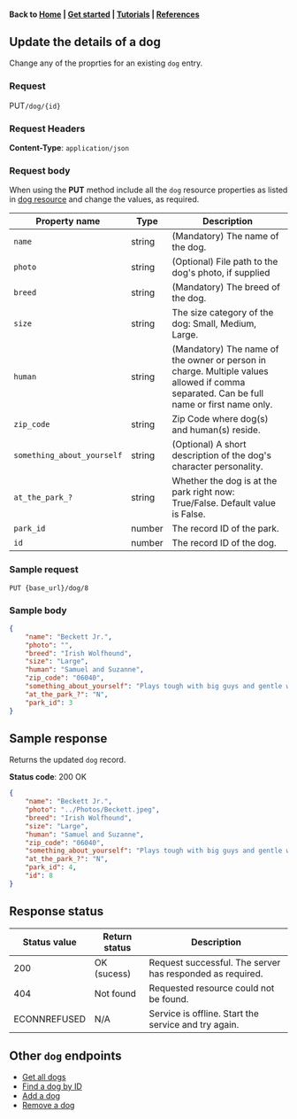 <link rel="stylesheet" type="text/css" href="./assets/css/sophie-custom.css" />

#### Back to [Home](index.md) | [Get started](index.md#get-started) | [Tutorials](index.md#tutorials) | [References](index.md#reference)

## Update the details of a dog
Change any of the proprties for an existing `dog` entry.

### Request

<span class="button" id="put">PUT</span>`/dog/{id}`

### Request Headers
**Content-Type**: `application/json`

### Request body
When using the **PUT** method include  all the `dog` resource properties as listed in [dog resource](dog-ref.md) and change the values, as required.

|Property name   |Type   |Description   |   
|---|---|---|
| `name`  |string   | (Mandatory) The name of the dog.  |
| `photo`  |string   | (Optional) File path to the dog's photo, if supplied  |   
| `breed`  |string   | (Mandatory) The breed of the dog.  |   
| `size`  |string   | The size category of the dog: Small, Medium, Large.  |   
| `human`  |string  | (Mandatory) The name of the owner or person in charge. Multiple values allowed if comma separated. Can be full name or first name only.  | 
| `zip_code`  |string   | Zip Code where dog(s) and human(s) reside.  |   
| `something_about_yourself`  |string   | (Optional) A short description of the dog's character personality.  |   
| `at_the_park_?`  |string   | Whether the dog is at the park right now: True/False. Default value is False. |   
| `park_id`  | number  | The record ID of the park.  |   
| `id`  | number  | The record ID of the dog.  |

### Sample request
```
PUT {base_url}/dog/8
```

### Sample body

```json
{
    "name": "Beckett Jr.",
    "photo": "",
    "breed": "Irish Wolfhound",
    "size": "Large",
    "human": "Samuel and Suzanne",
    "zip_code": "06040",
    "something_about_yourself": "Plays tough with big guys and gentle with little ones.",
    "at_the_park_?": "N",
    "park_id": 3
}
```

## Sample response
Returns the updated `dog` record.

**Status code**: <span class="status-2xx">200 OK</span>

```json
{
    "name": "Beckett Jr.",
    "photo": "../Photos/Beckett.jpeg",
    "breed": "Irish Wolfhound",
    "size": "Large",
    "human": "Samuel and Suzanne",
    "zip_code": "06040",
    "something_about_yourself": "Plays tough with big guys and gentle with little ones.",
    "at_the_park_?": "N",
    "park_id": 4,
    "id": 8
}
```
## Response status

| Status value   | Return status  | Description   |    
|---|---|---|
| 200  | OK (sucess)  | Request successful. The server has responded as required.  |  
| 404| Not found | Requested resource could not be found.|
| ECONNREFUSED | N/A | Service is offline. Start the service and try again.| 

## Other `dog` endpoints
* [Get all dogs](dog-get-all-dogs.md)
* [Find a dog by ID](dog-get-dog-by-id.md)
* [Add a dog](dog-add-dog.md)
* [Remove a dog](dog-delete-dog.md)
